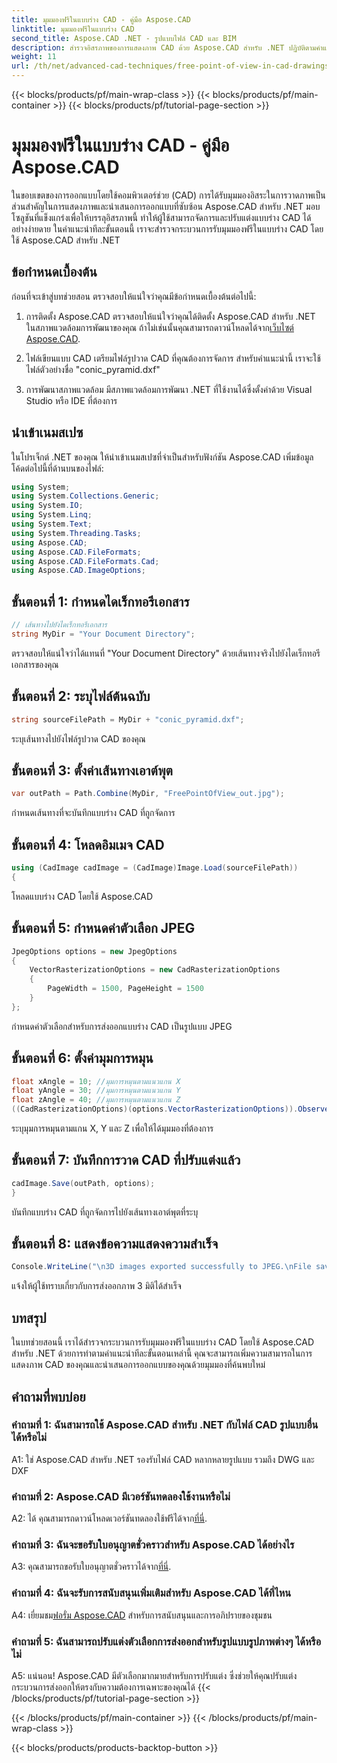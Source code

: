 ```yaml
---
title: มุมมองฟรีในแบบร่าง CAD - คู่มือ Aspose.CAD
linktitle: มุมมองฟรีในแบบร่าง CAD
second_title: Aspose.CAD .NET - รูปแบบไฟล์ CAD และ BIM
description: สำรวจอิสรภาพของการแสดงภาพ CAD ด้วย Aspose.CAD สำหรับ .NET ปฏิบัติตามคำแนะนำทีละขั้นตอนของเราเพื่อรับมุมมองที่ไม่เหมือนใคร
weight: 11
url: /th/net/advanced-cad-techniques/free-point-of-view-in-cad-drawings/
---
```


{{< blocks/products/pf/main-wrap-class >}}
{{< blocks/products/pf/main-container >}}
{{< blocks/products/pf/tutorial-page-section >}}

# มุมมองฟรีในแบบร่าง CAD - คู่มือ Aspose.CAD

ในขอบเขตของการออกแบบโดยใช้คอมพิวเตอร์ช่วย (CAD) การได้รับมุมมองอิสระในการวาดภาพเป็นส่วนสำคัญในการแสดงภาพและนำเสนอการออกแบบที่ซับซ้อน Aspose.CAD สำหรับ .NET มอบโซลูชันที่แข็งแกร่งเพื่อให้บรรลุอิสรภาพนี้ ทำให้ผู้ใช้สามารถจัดการและปรับแต่งแบบร่าง CAD ได้อย่างง่ายดาย ในคำแนะนำทีละขั้นตอนนี้ เราจะสำรวจกระบวนการรับมุมมองฟรีในแบบร่าง CAD โดยใช้ Aspose.CAD สำหรับ .NET

## ข้อกำหนดเบื้องต้น

ก่อนที่จะเข้าสู่บทช่วยสอน ตรวจสอบให้แน่ใจว่าคุณมีข้อกำหนดเบื้องต้นต่อไปนี้:

1. การติดตั้ง Aspose.CAD
 ตรวจสอบให้แน่ใจว่าคุณได้ติดตั้ง Aspose.CAD สำหรับ .NET ในสภาพแวดล้อมการพัฒนาของคุณ ถ้าไม่เช่นนั้นคุณสามารถดาวน์โหลดได้จาก[เว็บไซต์ Aspose.CAD](https://releases.aspose.com/cad/net/).

2. ไฟล์เขียนแบบ CAD
เตรียมไฟล์รูปวาด CAD ที่คุณต้องการจัดการ สำหรับคำแนะนำนี้ เราจะใช้ไฟล์ตัวอย่างชื่อ "conic_pyramid.dxf"

3. การพัฒนาสภาพแวดล้อม
มีสภาพแวดล้อมการพัฒนา .NET ที่ใช้งานได้ซึ่งตั้งค่าด้วย Visual Studio หรือ IDE ที่ต้องการ

## นำเข้าเนมสเปซ

ในโปรเจ็กต์ .NET ของคุณ ให้นำเข้าเนมสเปซที่จำเป็นสำหรับฟังก์ชัน Aspose.CAD เพิ่มข้อมูลโค้ดต่อไปนี้ที่ด้านบนของไฟล์:

```csharp
using System;
using System.Collections.Generic;
using System.IO;
using System.Linq;
using System.Text;
using System.Threading.Tasks;
using Aspose.CAD;
using Aspose.CAD.FileFormats;
using Aspose.CAD.FileFormats.Cad;
using Aspose.CAD.ImageOptions;
```


## ขั้นตอนที่ 1: กำหนดไดเร็กทอรีเอกสาร

```csharp
// เส้นทางไปยังไดเร็กทอรีเอกสาร
string MyDir = "Your Document Directory";
```

ตรวจสอบให้แน่ใจว่าได้แทนที่ "Your Document Directory" ด้วยเส้นทางจริงไปยังไดเร็กทอรีเอกสารของคุณ

## ขั้นตอนที่ 2: ระบุไฟล์ต้นฉบับ

```csharp
string sourceFilePath = MyDir + "conic_pyramid.dxf";
```

ระบุเส้นทางไปยังไฟล์รูปวาด CAD ของคุณ

## ขั้นตอนที่ 3: ตั้งค่าเส้นทางเอาต์พุต

```csharp
var outPath = Path.Combine(MyDir, "FreePointOfView_out.jpg");
```

กำหนดเส้นทางที่จะบันทึกแบบร่าง CAD ที่ถูกจัดการ

## ขั้นตอนที่ 4: โหลดอิมเมจ CAD

```csharp
using (CadImage cadImage = (CadImage)Image.Load(sourceFilePath))
{
```

โหลดแบบร่าง CAD โดยใช้ Aspose.CAD

## ขั้นตอนที่ 5: กำหนดค่าตัวเลือก JPEG

```csharp
JpegOptions options = new JpegOptions
{
    VectorRasterizationOptions = new CadRasterizationOptions
    {
        PageWidth = 1500, PageHeight = 1500
    }
};
```

กำหนดค่าตัวเลือกสำหรับการส่งออกแบบร่าง CAD เป็นรูปแบบ JPEG

## ขั้นตอนที่ 6: ตั้งค่ามุมการหมุน

```csharp
float xAngle = 10; //มุมการหมุนตามแนวแกน X
float yAngle = 30; //มุมการหมุนตามแนวแกน Y
float zAngle = 40; //มุมการหมุนตามแนวแกน Z
((CadRasterizationOptions)(options.VectorRasterizationOptions)).ObserverPoint = new ObserverPoint(xAngle, yAngle, zAngle);
```

ระบุมุมการหมุนตามแกน X, Y และ Z เพื่อให้ได้มุมมองที่ต้องการ

## ขั้นตอนที่ 7: บันทึกการวาด CAD ที่ปรับแต่งแล้ว

```csharp
cadImage.Save(outPath, options);
}
```

บันทึกแบบร่าง CAD ที่ถูกจัดการไปยังเส้นทางเอาต์พุตที่ระบุ

## ขั้นตอนที่ 8: แสดงข้อความแสดงความสำเร็จ

```csharp
Console.WriteLine("\n3D images exported successfully to JPEG.\nFile saved at " + outPath);
```

แจ้งให้ผู้ใช้ทราบเกี่ยวกับการส่งออกภาพ 3 มิติได้สำเร็จ

## บทสรุป

ในบทช่วยสอนนี้ เราได้สำรวจกระบวนการรับมุมมองฟรีในแบบร่าง CAD โดยใช้ Aspose.CAD สำหรับ .NET ด้วยการทำตามคำแนะนำทีละขั้นตอนเหล่านี้ คุณจะสามารถเพิ่มความสามารถในการแสดงภาพ CAD ของคุณและนำเสนอการออกแบบของคุณด้วยมุมมองที่ค้นพบใหม่


## คำถามที่พบบ่อย

### คำถามที่ 1: ฉันสามารถใช้ Aspose.CAD สำหรับ .NET กับไฟล์ CAD รูปแบบอื่นได้หรือไม่

A1: ใช่ Aspose.CAD สำหรับ .NET รองรับไฟล์ CAD หลากหลายรูปแบบ รวมถึง DWG และ DXF

### คำถามที่ 2: Aspose.CAD มีเวอร์ชันทดลองใช้งานหรือไม่

 A2: ได้ คุณสามารถดาวน์โหลดเวอร์ชันทดลองใช้ฟรีได้จาก[ที่นี่](https://releases.aspose.com/).

### คำถามที่ 3: ฉันจะขอรับใบอนุญาตชั่วคราวสำหรับ Aspose.CAD ได้อย่างไร

 A3: คุณสามารถขอรับใบอนุญาตชั่วคราวได้จาก[ที่นี่](https://purchase.aspose.com/temporary-license/).

### คำถามที่ 4: ฉันจะรับการสนับสนุนเพิ่มเติมสำหรับ Aspose.CAD ได้ที่ไหน

 A4: เยี่ยมชม[ฟอรั่ม Aspose.CAD](https://forum.aspose.com/c/cad/19) สำหรับการสนับสนุนและการอภิปรายของชุมชน

### คำถามที่ 5: ฉันสามารถปรับแต่งตัวเลือกการส่งออกสำหรับรูปแบบรูปภาพต่างๆ ได้หรือไม่

A5: แน่นอน! Aspose.CAD มีตัวเลือกมากมายสำหรับการปรับแต่ง ซึ่งช่วยให้คุณปรับแต่งกระบวนการส่งออกให้ตรงกับความต้องการเฉพาะของคุณได้
{{< /blocks/products/pf/tutorial-page-section >}}

{{< /blocks/products/pf/main-container >}}
{{< /blocks/products/pf/main-wrap-class >}}

{{< blocks/products/products-backtop-button >}}
